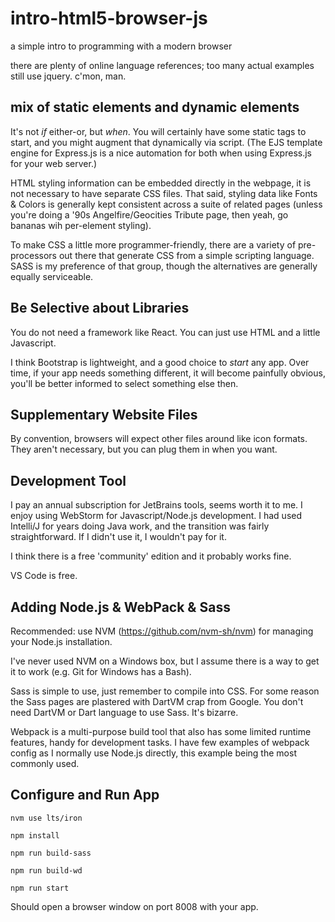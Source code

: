 # intro-html5-browser-js

a simple intro to programming with a modern browser

there are plenty of online language references; too many actual examples still use jquery. c'mon, man.

## mix of static elements and dynamic elements

It's not <i>if</i> either-or, but <i>when</i>. You will certainly have some static tags to start, and you might augment that dynamically via script. (The EJS template engine for Express.js is a nice automation for both when using Express.js for your web server.)

HTML styling information can be embedded directly in the webpage, it is not necessary to have separate CSS files. That said, styling data like Fonts & Colors is generally kept consistent across a suite of related pages (unless you're doing a '90s Angelfire/Geocities Tribute page, then yeah, go bananas wih per-element styling). 

To make CSS a little more programmer-friendly, there are a variety of pre-processors out there that generate CSS from a simple scripting language. SASS is my preference of that group, though the alternatives are generally equally serviceable.

## Be Selective about Libraries

You do not need a framework like React. You can just use HTML and a little Javascript.

I think Bootstrap is lightweight, and a good choice to *start* any app. Over time, if your app needs something different, it will become painfully obvious, you'll be better informed to select something else then.

## Supplementary Website Files

By convention, browsers will expect other files around like icon formats. They aren't necessary, but you can plug them in when you want.

## Development Tool

I pay an annual subscription for JetBrains tools, seems worth it to me. I enjoy using WebStorm for Javascript/Node.js development. I had used Intelli/J for years doing Java work, and the transition was fairly straightforward. If I didn't use it, I wouldn't pay for it.

I think there is a free 'community' edition and it probably works fine.

VS Code is free.

## Adding Node.js & WebPack & Sass

Recommended: use NVM (https://github.com/nvm-sh/nvm) for managing your Node.js installation.

I've never used NVM on a Windows box, but I assume there is a way to get it to work (e.g. Git for Windows has a Bash).

Sass is simple to use, just remember to compile into CSS. For some reason the Sass pages are plastered with DartVM crap from Google. You don't need DartVM or Dart language to use Sass. It's bizarre.

Webpack is a multi-purpose build tool that also has some limited runtime features, handy for development tasks. I have few examples of webpack config as I normally use Node.js directly, this example being the most commonly used.

## Configure and Run App

<code>nvm use lts/iron</code>

<code>npm install</code>

<code>npm run build-sass</code>

<code>npm run build-wd</code>

<code>npm run start</code>

Should open a browser window on port 8008 with your app.

